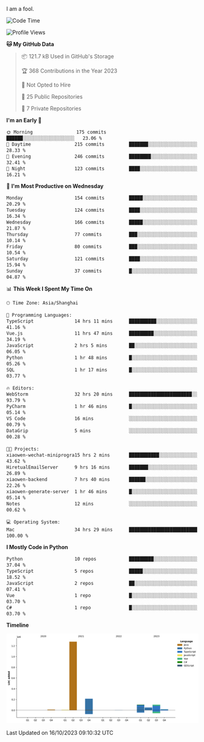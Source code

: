 I am a fool.

<!--START_SECTION:waka-->
![Code Time](http://img.shields.io/badge/Code%20Time-785%20hrs%2021%20mins-blue)

![Profile Views](http://img.shields.io/badge/Profile%20Views-0-blue)

**🐱 My GitHub Data** 

> 📦 121.7 kB Used in GitHub's Storage 
 > 
> 🏆 368 Contributions in the Year 2023
 > 
> 🚫 Not Opted to Hire
 > 
> 📜 25 Public Repositories 
 > 
> 🔑 7 Private Repositories 
 > 
**I'm an Early 🐤** 

```text
🌞 Morning                175 commits         ██████░░░░░░░░░░░░░░░░░░░   23.06 % 
🌆 Daytime                215 commits         ███████░░░░░░░░░░░░░░░░░░   28.33 % 
🌃 Evening                246 commits         ████████░░░░░░░░░░░░░░░░░   32.41 % 
🌙 Night                  123 commits         ████░░░░░░░░░░░░░░░░░░░░░   16.21 % 
```
📅 **I'm Most Productive on Wednesday** 

```text
Monday                   154 commits         █████░░░░░░░░░░░░░░░░░░░░   20.29 % 
Tuesday                  124 commits         ████░░░░░░░░░░░░░░░░░░░░░   16.34 % 
Wednesday                166 commits         █████░░░░░░░░░░░░░░░░░░░░   21.87 % 
Thursday                 77 commits          ███░░░░░░░░░░░░░░░░░░░░░░   10.14 % 
Friday                   80 commits          ███░░░░░░░░░░░░░░░░░░░░░░   10.54 % 
Saturday                 121 commits         ████░░░░░░░░░░░░░░░░░░░░░   15.94 % 
Sunday                   37 commits          █░░░░░░░░░░░░░░░░░░░░░░░░   04.87 % 
```


📊 **This Week I Spent My Time On** 

```text
🕑︎ Time Zone: Asia/Shanghai

💬 Programming Languages: 
TypeScript               14 hrs 11 mins      ██████████░░░░░░░░░░░░░░░   41.16 % 
Vue.js                   11 hrs 47 mins      █████████░░░░░░░░░░░░░░░░   34.19 % 
JavaScript               2 hrs 5 mins        ██░░░░░░░░░░░░░░░░░░░░░░░   06.05 % 
Python                   1 hr 48 mins        █░░░░░░░░░░░░░░░░░░░░░░░░   05.26 % 
SQL                      1 hr 17 mins        █░░░░░░░░░░░░░░░░░░░░░░░░   03.77 % 

🔥 Editors: 
WebStorm                 32 hrs 20 mins      ███████████████████████░░   93.79 % 
PyCharm                  1 hr 46 mins        █░░░░░░░░░░░░░░░░░░░░░░░░   05.14 % 
VS Code                  16 mins             ░░░░░░░░░░░░░░░░░░░░░░░░░   00.79 % 
DataGrip                 5 mins              ░░░░░░░░░░░░░░░░░░░░░░░░░   00.28 % 

🐱‍💻 Projects: 
xiaowen-wechat-miniprogra15 hrs 2 mins       ███████████░░░░░░░░░░░░░░   43.62 % 
HiretualEmailServer      9 hrs 16 mins       ███████░░░░░░░░░░░░░░░░░░   26.89 % 
xiaowen-backend          7 hrs 40 mins       ██████░░░░░░░░░░░░░░░░░░░   22.26 % 
xiaowen-generate-server  1 hr 46 mins        █░░░░░░░░░░░░░░░░░░░░░░░░   05.14 % 
Notes                    12 mins             ░░░░░░░░░░░░░░░░░░░░░░░░░   00.62 % 

💻 Operating System: 
Mac                      34 hrs 29 mins      █████████████████████████   100.00 % 
```

**I Mostly Code in Python** 

```text
Python                   10 repos            █████████░░░░░░░░░░░░░░░░   37.04 % 
TypeScript               5 repos             █████░░░░░░░░░░░░░░░░░░░░   18.52 % 
JavaScript               2 repos             ██░░░░░░░░░░░░░░░░░░░░░░░   07.41 % 
Vue                      1 repo              █░░░░░░░░░░░░░░░░░░░░░░░░   03.70 % 
C#                       1 repo              █░░░░░░░░░░░░░░░░░░░░░░░░   03.70 % 
```



**Timeline**

![Lines of Code chart](https://raw.githubusercontent.com/VeejaLiu/VeejaLiu/master/assets/bar_graph.png)


 Last Updated on 16/10/2023 09:10:32 UTC
<!--END_SECTION:waka-->
